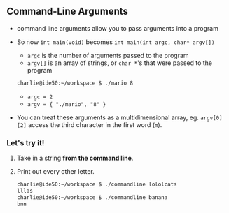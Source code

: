 ## Command-Line Arguments

- command line arguments allow you to pass arguments into a program
- So now `int main(void)` becomes `int main(int argc, char* argv[])`
	- `argc` is the number of arguments passed to the program
	- `argv[]` is an array of strings, or `char *`'s that were passed to the program

	```bash
	charlie@ide50:~/workspace $ ./mario 8
	```

	- `argc = 2`
	- `argv = { "./mario", "8" }`

- You can treat these arguments as a multidimensional array, eg. `argv[0][2]` access the third character in the first word (`m`).

### Let's try it!

1. Take in a string **from the command line**.
2. Print out every other letter.
	
	```bash
	charlie@ide50:~/workspace $ ./commandline lololcats
	lllas
	charlie@ide50:~/workspace $ ./commandline banana
	bnn
	```